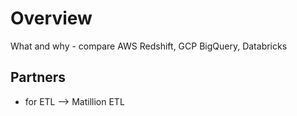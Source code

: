 # Overview

What and why - compare AWS Redshift, GCP BigQuery, Databricks

## Partners

- for ETL --> Matillion ETL